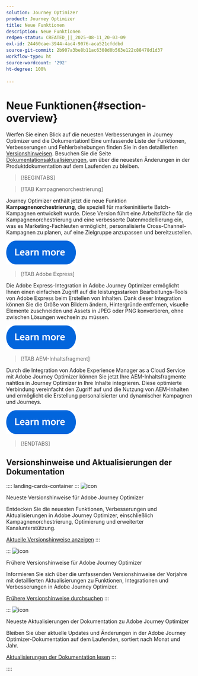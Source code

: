 ```yaml
---
solution: Journey Optimizer
product: Journey Optimizer
title: Neue Funktionen
description: Neue Funktionen
redpen-status: CREATED_||_2025-08-11_20-03-09
exl-id: 24460cae-3944-4ac4-9076-aca521cfddbd
source-git-commit: 2b907a3be8b11ac6308d0b563e122c88478d1d37
workflow-type: ht
source-wordcount: '292'
ht-degree: 100%

---
```


# Neue Funktionen{#section-overview}

Werfen Sie einen Blick auf die neuesten Verbesserungen in Journey Optimizer und die Dokumentation! Eine umfassende Liste der Funktionen, Verbesserungen und Fehlerbehebungen finden Sie in den detaillierten [Versionshinweisen](../using/rn/release-notes.md). Besuchen Sie die Seite [Dokumentationsaktualisierungen](../using/rn/documentation-updates.md), um über die neuesten Änderungen in der Produktdokumentation auf dem Laufenden zu bleiben.

>[!BEGINTABS]

>[!TAB Kampagnenorchestrierung]

Journey Optimizer enthält jetzt die neue Funktion **Kampagnenorchestrierung**, die speziell für markeninitiierte Batch-Kampagnen entwickelt wurde. Diese Version führt eine Arbeitsfläche für die Kampagnenorchestrierung und eine verbesserte Datenmodellierung ein, was es Marketing-Fachleuten ermöglicht, personalisierte Cross-Channel-Kampagnen zu planen, auf eine Zielgruppe anzupassen und bereitzustellen.

[![Weitere Informationen](../using/assets/do-not-localize/learn-more-button.svg)](../using/orchestrated/gs-orchestrated-campaigns.md)

>[!TAB Adobe Express]

Die Adobe Express-Integration in Adobe Journey Optimizer ermöglicht Ihnen einen einfachen Zugriff auf die leistungsstarken Bearbeitungs-Tools von Adobe Express beim Erstellen von Inhalten. Dank dieser Integration können Sie die Größe von Bildern ändern, Hintergründe entfernen, visuelle Elemente zuschneiden und Assets in JPEG oder PNG konvertieren, ohne zwischen Lösungen wechseln zu müssen.

[![Weitere Informationen](../using/assets/do-not-localize/learn-more-button.svg)](../using/integrations/express.md)

<!--
>[!TAB AI Assistant]

Immerse yourself in a hands-on experience with our [AI Assistant](../help/using/content-management/gs-generative.md) live feature preview, designed to let you explore its features firsthand and fully understand its capabilities.

[![learn more](../using/assets/do-not-localize/try-it-button.svg)](https://experienceleague.adobe.com/de/apps/journey-optimizer/ai-assistant-content-accelerator){target="_blank"}-->

>[!TAB AEM-Inhaltsfragment]

Durch die Integration von Adobe Experience Manager as a Cloud Service mit Adobe Journey Optimizer können Sie jetzt Ihre AEM-Inhaltsfragmente nahtlos in Journey Optimizer in Ihre Inhalte integrieren. Diese optimierte Verbindung vereinfacht den Zugriff auf und die Nutzung von AEM-Inhalten und ermöglicht die Erstellung personalisierter und dynamischer Kampagnen und Journeys.

[![Weitere Informationen](../using/assets/do-not-localize/learn-more-button.svg)](../using/integrations/aem-fragments.md)


>[!ENDTABS]

## Versionshinweise und Aktualisierungen der Dokumentation

:::: landing-cards-container
:::
![icon](https://cdn.experienceleague.adobe.com/icons/list-check.svg?lang=de)

Neueste Versionshinweise für Adobe Journey Optimizer

Entdecken Sie die neuesten Funktionen, Verbesserungen und Aktualisierungen in Adobe Journey Optimizer, einschließlich Kampagnenorchestrierung, Optimierung und erweiterter Kanalunterstützung.

[Aktuelle Versionshinweise anzeigen](../using/rn/release-notes.md)
:::

:::
![icon](https://cdn.experienceleague.adobe.com/icons/book.svg?lang=de)

Frühere Versionshinweise für Adobe Journey Optimizer

Informieren Sie sich über die umfassenden Versionshinweise der Vorjahre mit detaillierten Aktualisierungen zu Funktionen, Integrationen und Verbesserungen in Adobe Journey Optimizer.

[Frühere Versionshinweise durchsuchen](previous-rn-new-landing-page.md)
:::

:::
![icon](https://cdn.experienceleague.adobe.com/icons/book.svg?lang=de)

Neueste Aktualisierungen der Dokumentation zu Adobe Journey Optimizer

Bleiben Sie über aktuelle Updates und Änderungen in der Adobe Journey Optimizer-Dokumentation auf dem Laufenden, sortiert nach Monat und Jahr.

[Aktualisierungen der Dokumentation lesen](../using/rn/documentation-updates.md)
:::

::::
